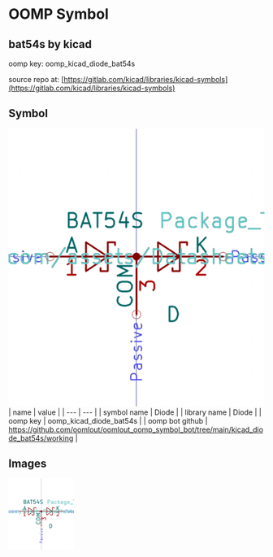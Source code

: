 # OOMP Symbol  
## bat54s  by kicad  
  
oomp key: oomp_kicad_diode_bat54s  
  
source repo at: [https://gitlab.com/kicad/libraries/kicad-symbols](https://gitlab.com/kicad/libraries/kicad-symbols)  
## Symbol  
  
[![working.png](working_600.png)](working.png)  
| name | value | 
| --- | --- | 
| symbol name | Diode | 
| library name | Diode | 
| oomp key | oomp_kicad_diode_bat54s | 
| oomp bot github | https://github.com/oomlout/oomlout_oomp_symbol_bot/tree/main/kicad_diode_bat54s/working | 
## Images  
  
[![working.png](working_140.png)](working.png)  
